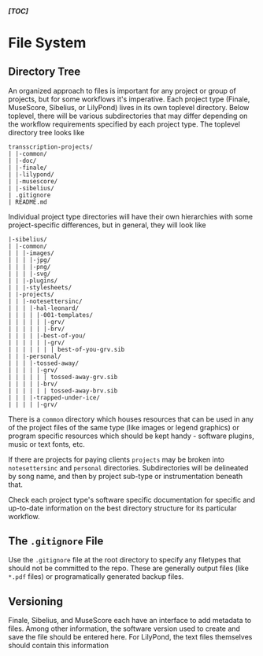 ##### [[TOC]](../README.md)
# File System

## Directory Tree
An organized approach to files is important for any project or group of projects, but for some workflows it's imperative. Each project type (Finale, MuseScore, Sibelius, or LilyPond) lives in its own toplevel directory. Below toplevel, there will be various subdirectories that may differ depending on the workflow requirements specified by each project type. The toplevel directory tree looks like
```
transscription-projects/
| |-common/
| |-doc/
| |-finale/
| |-lilypond/
| |-musescore/
| |-sibelius/
| .gitignore
| README.md
```

Individual project type directories will have their own hierarchies with some project-specific differences, but in general, they will look like

```
|-sibelius/
| |-common/
| | |-images/
| | | |-jpg/
| | | |-png/
| | | |-svg/
| | |-plugins/
| | |-stylesheets/
| |-projects/
| | |-notesettersinc/
| | | |-hal-leonard/
| | | | |-001-templates/
| | | | | |-grv/
| | | | | |-brv/
| | | | |-best-of-you/
| | | | | |-grv/
| | | | | | | best-of-you-grv.sib
| | |-personal/
| | | |-tossed-away/
| | | | |-grv/
| | | | | | tossed-away-grv.sib
| | | | |-brv/
| | | | | | tossed-away-brv.sib 
| | | |-trapped-under-ice/
| | | | |-grv/
```

There is a `common` directory which houses resources that can be used in any of the project files of the same type (like images or legend graphics) or program specific resources which should be kept handy - software plugins, music or text fonts, etc.

If there are projects for paying clients `projects` may be broken into `notesettersinc` and `personal` directories. Subdirectories will be delineated by song name, and then by project sub-type or instrumentation beneath that.

Check each project type's software specific documentation for specific and up-to-date information on the best directory structure for its particular workflow.

## The `.gitignore` File

Use the `.gitignore` file at the root directory to specify any filetypes that should not be committed to the repo. These are generally output files (like `*.pdf` files) or programatically generated backup files.

## Versioning

Finale, Sibelius, and MuseScore each have an interface to add metadata to files. Among other information, the software version used to create and save the file should be entered here. For LilyPond, the text files themselves should contain this information
